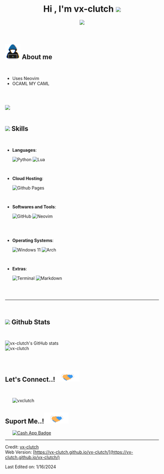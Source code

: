 <h1 align="center"><b>Hi , I'm vx-clutch </b><img src="https://media.giphy.com/media/hvRJCLFzcasrR4ia7z/giphy.gif" width="35"></h1>
<!--  -->
<p align="center">
  <a href="https://github.com/DenverCoder1/readme-typing-svg"><img src="https://readme-typing-svg.herokuapp.com?font=Time+New+Roman&color=cyan&size=25&center=true&vCenter=true&width=650&height=100&lines=vx-clutch;Self-taught;Python+Developer,;Rust Developer,;and Web Developer;Love+to+learn+new+things;"></a>
</p>


<br>



	
## <picture><img src = "https://github.com/0xAbdulKhalid/0xAbdulKhalid/raw/main/assets/mdImages/about_me.gif" width = 50px></picture> **About me**

<br>

- Uses Neovim
- OCAML MY CAML

<br><br>

<img src="https://user-images.githubusercontent.com/73097560/115834477-dbab4500-a447-11eb-908a-139a6edaec5c.gif"><br><br>

## <img src="https://media2.giphy.com/media/QssGEmpkyEOhBCb7e1/giphy.gif?cid=ecf05e47a0n3gi1bfqntqmob8g9aid1oyj2wr3ds3mg700bl&rid=giphy.gif" width ="25"><b> Skills</b>
<br>

<p align="center">

- **Languages**:
    
    ![Python](https://img.shields.io/badge/Python%20-%2314354C.svg?style=for-the-badge&logo=python&logoColor=white)
    ![Lua](https://img.shields.io/badge/lua-%232C2D72.svg?style=for-the-badge&logo=lua&logoColor=white)

<br>   
    
- **Cloud Hosting**:

    ![Github Pages](https://img.shields.io/badge/GitHub%20Pages-%23327FC7.svg?style=for-the-badge&logo=github&logoColor=white)
    
<br>

- **Softwares and Tools**:

    ![GitHub](https://img.shields.io/badge/github-%23121011.svg?style=for-the-badge&logo=github&logoColor=white)
    ![Neovim](https://img.shields.io/badge/NeoVim-%2357A143.svg?&style=for-the-badge&logo=neovim&logoColor=white)

<br>

<br>

- **Operating Systems**:

    ![Windows 11](https://img.shields.io/badge/Windows%2011-%230079d5.svg?style=for-the-badge&logo=Windows%2011&logoColor=white)
    ![Arch](https://img.shields.io/badge/Arch%20Linux-1793D1?logo=arch-linux&logoColor=fff&style=for-the-badge)

<br>

- **Extras**:

    ![Terminal](https://img.shields.io/badge/Terminal-%23054020?style=for-the-badge&logo=gnu-bash&logoColor=white)
    ![Markdown](https://img.shields.io/badge/markdown-%23000000.svg?style=for-the-badge&logo=markdown&logoColor=white)

</p>

<br>
<br>

-----

<br>


## <img src="https://media.giphy.com/media/iY8CRBdQXODJSCERIr/giphy.gif" width="35"><b> Github Stats </b>
<br>

![vx-clutch's GitHub stats](https://github-readme-stats.vercel.app/api?username=vx-clutch&show_icons=true&theme=discord_old_blurple)
<br>
 <img src="https://github-readme-stats.vercel.app/api/top-langs?username=vx-clutch&show_icons=true&locale=en&layout=compact&line_height=20&title_color=7289DA&icon_color=2234AE&text_color=FFFFFF&bg_color=282b30" width="467"  alt="vx-clutch"/>
<br>
<br>
<br>

## <b> Let's Connect..!</b><img src="https://github.com/0xAbdulKhalid/0xAbdulKhalid/raw/main/assets/mdImages/handshake.gif" width ="80">
<br>
<div align='left'>

<ul>

![vxclutch](https://dcbadge.vercel.app/api/shield/743819187318685776)

</ul>
</div>

## <b> Suport Me..!</b><img src="https://github.com/0xAbdulKhalid/0xAbdulKhalid/raw/main/assets/mdImages/handshake.gif" width ="80">

<div>
<ul>

<a href='https://cash.app/$vxclutch' target="_blank"><picture>![Cash App Badge](https://img.shields.io/badge/Cash%20App%20:%20$vxclutch-00C244?logo=cashapp&logoColor=fff&style=for-the-badge)</picture></a>

</ul>
</div>

-----

Credit: [vx-clutch](https://github.com/vx-clutch)
<br>
Web Version: [https://vx-clutch.github.io/vx-clutch/](https://vx-clutch.github.io/vx-clutch/)

Last Edited on: 1/16/2024
